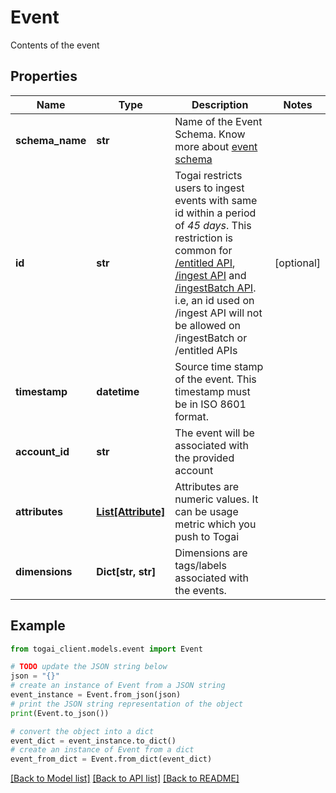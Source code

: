 # Event

Contents of the event

## Properties

Name | Type | Description | Notes
------------ | ------------- | ------------- | -------------
**schema_name** | **str** | Name of the Event Schema.  Know more about [event schema](https://docs.togai.com/docs/event-schemas)  | 
**id** | **str** | Togai restricts users to ingest events with same id within a period of *45 days*. This restriction is common for [/entitled API](/api-reference/entitlements/ingest-event-if-a-user-is-entitled-to-a-feature), [/ingest API](/api-reference/event-ingestion/ingest-events-to-togai) and [/ingestBatch API](/api-reference/event-ingestion/ingest-events-to-togai-in-batch). i.e, an id used on /ingest API will not be allowed on /ingestBatch or /entitled APIs | [optional] 
**timestamp** | **datetime** | Source time stamp of the event. This timestamp must be in ISO 8601 format. | 
**account_id** | **str** | The event will be associated with the provided account | 
**attributes** | [**List[Attribute]**](Attribute.md) | Attributes are numeric values. It can be usage metric which you push to Togai | 
**dimensions** | **Dict[str, str]** | Dimensions are tags/labels associated with the events. | 

## Example

```python
from togai_client.models.event import Event

# TODO update the JSON string below
json = "{}"
# create an instance of Event from a JSON string
event_instance = Event.from_json(json)
# print the JSON string representation of the object
print(Event.to_json())

# convert the object into a dict
event_dict = event_instance.to_dict()
# create an instance of Event from a dict
event_from_dict = Event.from_dict(event_dict)
```
[[Back to Model list]](../README.md#documentation-for-models) [[Back to API list]](../README.md#documentation-for-api-endpoints) [[Back to README]](../README.md)


